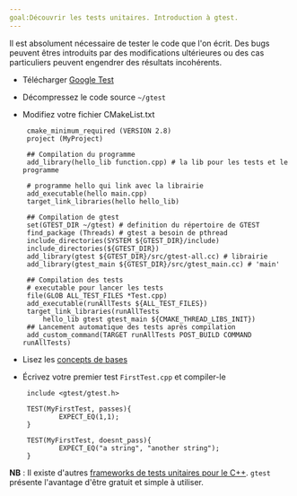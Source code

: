 ```yaml
---
goal:Découvrir les tests unitaires. Introduction à gtest.
---
```

Il est absolument nécessaire de tester le code que l'on écrit. Des bugs peuvent êtres introduits par des modifications ultérieures ou des cas particuliers peuvent engendrer des résultats incohérents.
 - Télécharger [Google Test](https://code.google.com/p/googletest/)
 - Décompressez le code source `~/gtest`
 - Modifiez votre fichier CMakeList.txt


		cmake_minimum_required (VERSION 2.8)
		project (MyProject)
		
		## Compilation du programme
		add_library(hello_lib function.cpp) # la lib pour les tests et le programme
		
		# programme hello qui link avec la librairie
		add_executable(hello main.cpp)
		target_link_libraries(hello hello_lib)
		
		## Compilation de gtest
		set(GTEST_DIR ~/gtest) # definition du répertoire de GTEST
		find_package (Threads) # gtest a besoin de pthread
		include_directories(SYSTEM ${GTEST_DIR}/include)
		include_directories(${GTEST_DIR})
		add_library(gtest ${GTEST_DIR}/src/gtest-all.cc) # librairie
		add_library(gtest_main ${GTEST_DIR}/src/gtest_main.cc) # 'main'
		
		## Compilation des tests
		# executable pour lancer les tests
		file(GLOB ALL_TEST_FILES *Test.cpp)
		add_executable(runAllTests ${ALL_TEST_FILES})
		target_link_libraries(runAllTests 
			hello_lib gtest gtest_main ${CMAKE_THREAD_LIBS_INIT})
		## Lancement automatique des tests après compilation
		add_custom_command(TARGET runAllTests POST_BUILD COMMAND runAllTests)
 - Lisez les [concepts de bases](https://code.google.com/p/googletest/wiki/Primer#Basic_Concepts)
 - Écrivez votre premier test `FirstTest.cpp` et compiler-le


		include <gtest/gtest.h>
		
		TEST(MyFirstTest, passes){
		        EXPECT_EQ(1,1);
		}
		
		TEST(MyFirstTest, doesnt_pass){
		        EXPECT_EQ("a string", "another string");
		}
 
**NB** : Il existe d'autres [frameworks de tests unitaires pour le C++](http://en.wikipedia.org/wiki/List_of_unit_testing_frameworks#C.2B.2B). `gtest` présente l'avantage d'être gratuit et simple à utiliser.